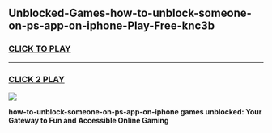 
## Unblocked-Games-how-to-unblock-someone-on-ps-app-on-iphone-Play-Free-knc3b
<h3>
<a href="https://premium76.site?title=how-to-unblock-someone-on-ps-app-on-iphone&ref=23A">CLICK TO PLAY</a></h3>
<hr>

<h3>
<a href="https://premium76.site?title=how-to-unblock-someone-on-ps-app-on-iphone&ref=23A">CLICK 2 PLAY</a>
  
</h3>

<a href="https://premium76.site?title=how-to-unblock-someone-on-ps-app-on-iphone&ref=23A"><img src="https://clearcache.store/games.png"></a>


**how-to-unblock-someone-on-ps-app-on-iphone games unblocked: Your Gateway to Fun and Accessible Online Gaming**
